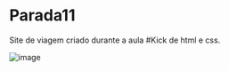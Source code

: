 # Parada11
Site de viagem criado durante a aula #Kick de html e css.

![image](https://user-images.githubusercontent.com/127903562/232641701-12beb8f6-c718-4336-9ecb-e95fd9293cc0.png)

